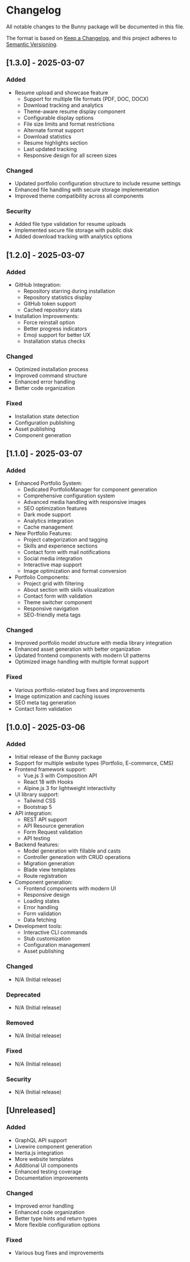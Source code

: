 # Changelog

All notable changes to the Bunny package will be documented in this file.

The format is based on [Keep a Changelog](https://keepachangelog.com/en/1.0.0/),
and this project adheres to [Semantic Versioning](https://semver.org/spec/v2.0.0.html).

## [1.3.0] - 2025-03-07

### Added
- Resume upload and showcase feature
  - Support for multiple file formats (PDF, DOC, DOCX)
  - Download tracking and analytics
  - Theme-aware resume display component
  - Configurable display options
  - File size limits and format restrictions
  - Alternate format support
  - Download statistics
  - Resume highlights section
  - Last updated tracking
  - Responsive design for all screen sizes

### Changed
- Updated portfolio configuration structure to include resume settings
- Enhanced file handling with secure storage implementation
- Improved theme compatibility across all components

### Security
- Added file type validation for resume uploads
- Implemented secure file storage with public disk
- Added download tracking with analytics options

## [1.2.0] - 2025-03-07

### Added
- GitHub Integration:
  - Repository starring during installation
  - Repository statistics display
  - GitHub token support
  - Cached repository stats
- Installation Improvements:
  - Force reinstall option
  - Better progress indicators
  - Emoji support for better UX
  - Installation status checks

### Changed
- Optimized installation process
- Improved command structure
- Enhanced error handling
- Better code organization

### Fixed
- Installation state detection
- Configuration publishing
- Asset publishing
- Component generation

## [1.1.0] - 2025-03-07

### Added
- Enhanced Portfolio System:
  - Dedicated PortfolioManager for component generation
  - Comprehensive configuration system
  - Advanced media handling with responsive images
  - SEO optimization features
  - Dark mode support
  - Analytics integration
  - Cache management
- New Portfolio Features:
  - Project categorization and tagging
  - Skills and experience sections
  - Contact form with mail notifications
  - Social media integration
  - Interactive map support
  - Image optimization and format conversion
- Portfolio Components:
  - Project grid with filtering
  - About section with skills visualization
  - Contact form with validation
  - Theme switcher component
  - Responsive navigation
  - SEO-friendly meta tags

### Changed
- Improved portfolio model structure with media library integration
- Enhanced asset generation with better organization
- Updated frontend components with modern UI patterns
- Optimized image handling with multiple format support

### Fixed
- Various portfolio-related bug fixes and improvements
- Image optimization and caching issues
- SEO meta tag generation
- Contact form validation

## [1.0.0] - 2025-03-06

### Added
- Initial release of the Bunny package
- Support for multiple website types (Portfolio, E-commerce, CMS)
- Frontend framework support:
  - Vue.js 3 with Composition API
  - React 18 with Hooks
  - Alpine.js 3 for lightweight interactivity
- UI library support:
  - Tailwind CSS
  - Bootstrap 5
- API integration:
  - REST API support
  - API Resource generation
  - Form Request validation
  - API testing
- Backend features:
  - Model generation with fillable and casts
  - Controller generation with CRUD operations
  - Migration generation
  - Blade view templates
  - Route registration
- Component generation:
  - Frontend components with modern UI
  - Responsive design
  - Loading states
  - Error handling
  - Form validation
  - Data fetching
- Development tools:
  - Interactive CLI commands
  - Stub customization
  - Configuration management
  - Asset publishing

### Changed
- N/A (Initial release)

### Deprecated
- N/A (Initial release)

### Removed
- N/A (Initial release)

### Fixed
- N/A (Initial release)

### Security
- N/A (Initial release)

## [Unreleased]

### Added
- GraphQL API support
- Livewire component generation
- Inertia.js integration
- More website templates
- Additional UI components
- Enhanced testing coverage
- Documentation improvements

### Changed
- Improved error handling
- Enhanced code organization
- Better type hints and return types
- More flexible configuration options

### Fixed
- Various bug fixes and improvements 